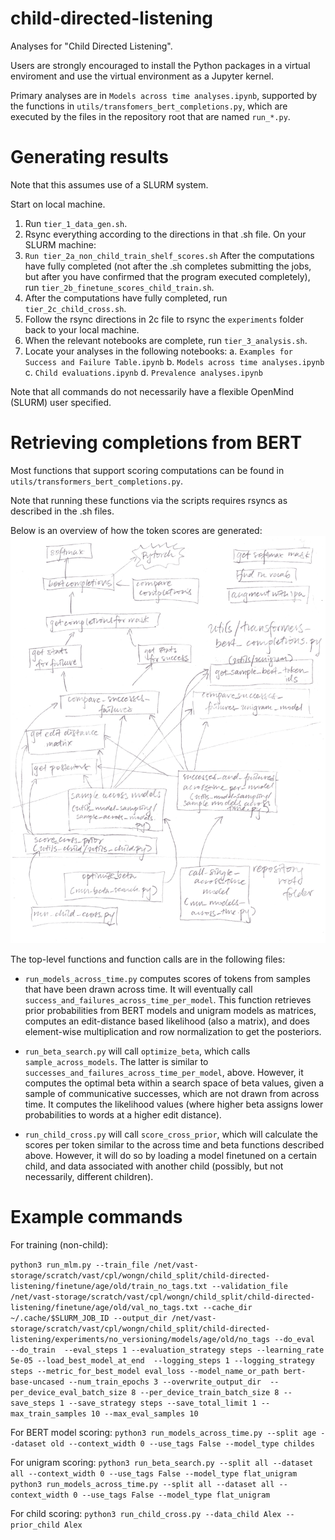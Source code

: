 # child-directed-listening

Analyses for "Child Directed Listening".

Users are strongly encouraged to install the Python packages in a virtual enviroment and use the virtual environment as a Jupyter kernel.

Primary analyses are in `Models across time analyses.ipynb`, supported by the functions in `utils/transfomers_bert_completions.py`, which are executed by the files in the repository root that are named `run_*.py`.

# Generating results

Note that this assumes use of a SLURM system.

Start on local machine.
1. Run `tier_1_data_gen.sh`.
2. Rsync everything according to the directions in that .sh file.
On your SLURM machine:
3. `Run tier_2a_non_child_train_shelf_scores.sh`
After the computations have fully completed (not after the .sh completes submitting the jobs, but after you have confirmed that the program executed completely), run `tier_2b_finetune_scores_child_train.sh`.
4. After the computations have fully completed, run `tier_2c_child_cross.sh`.
4. Follow the rsync directions in 2c file to rsync the `experiments` folder back to your local machine.
5. When the relevant notebooks are complete, run `tier_3_analysis.sh`.
6. Locate your analyses in the following notebooks:
    a. `Examples for Success and Failure Table.ipynb`
    b. `Models across time analyses.ipynb`
    c. `Child evaluations.ipynb`
    d. `Prevalence analyses.ipynb`

Note that all commands do not necessarily have a flexible OpenMind (SLURM) user specified.


# Retrieving completions from BERT

Most functions that support scoring computations can be found in `utils/transformers_bert_completions.py`.

Note that running these functions via the scripts requires rsyncs as described in the .sh files.

Below is an overview of how the token scores are generated:
![function relationships in transformers retrieval code](figures_info/codebase_diagram.jpg)

The top-level functions and function calls are in the following files:

- `run_models_across_time.py` computes scores of tokens from samples that have been drawn across time. It will eventually call `success_and_failures_across_time_per_model`. This function retrieves prior probabilities from BERT models and unigram models as matrices, computes an edit-distance based likelihood (also a matrix), and does element-wise multiplication and row normalization to get the posteriors.

- `run_beta_search.py` will call ``optimize_beta``, which calls ``sample_across_models``. The latter is similar to ``successes_and_failures_across_time_per_model``, above. However, it computes the optimal beta within a search space of beta values, given a sample of communicative successes, which are not drawn from across time. It computes the likelihood values (where higher beta assigns lower probabilities to words at a higher edit distance).

- `run_child_cross.py` will call ``score_cross_prior``, which will calculate the scores per token similar to the across time and beta functions described above. However, it will do so by loading a model finetuned on a certain child, and data associated with another child (possibly, but not necessarily, different children).

# Example commands

For training (non-child):

`python3 run_mlm.py --train_file /net/vast-storage/scratch/vast/cpl/wongn/child_split/child-directed-listening/finetune/age/old/train_no_tags.txt --validation_file /net/vast-storage/scratch/vast/cpl/wongn/child_split/child-directed-listening/finetune/age/old/val_no_tags.txt --cache_dir ~/.cache/$SLURM_JOB_ID --output_dir /net/vast-storage/scratch/vast/cpl/wongn/child_split/child-directed-listening/experiments/no_versioning/models/age/old/no_tags --do_eval  --do_train  --eval_steps 1 --evaluation_strategy steps --learning_rate 5e-05 --load_best_model_at_end  --logging_steps 1 --logging_strategy steps --metric_for_best_model eval_loss --model_name_or_path bert-base-uncased --num_train_epochs 3 --overwrite_output_dir  --per_device_eval_batch_size 8 --per_device_train_batch_size 8 --save_steps 1 --save_strategy steps --save_total_limit 1 --max_train_samples 10 --max_eval_samples 10`

For BERT model scoring:
`python3 run_models_across_time.py --split age --dataset old --context_width 0 --use_tags False --model_type childes`

For unigram scoring:
`python3 run_beta_search.py --split all --dataset all --context_width 0 --use_tags False --model_type flat_unigram`
`python3 run_models_across_time.py --split all --dataset all --context_width 0 --use_tags False --model_type flat_unigram`

For child scoring:
`python3 run_child_cross.py --data_child Alex --prior_child Alex`

